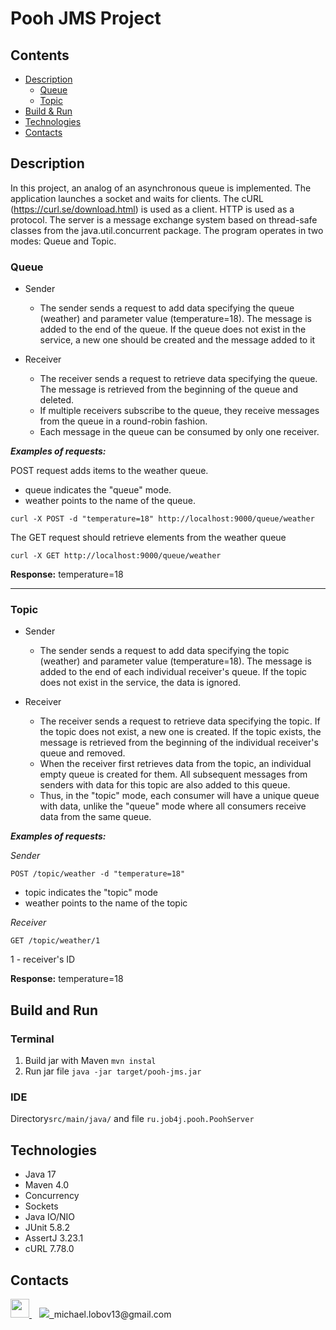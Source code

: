 # Pooh JMS Project

## Contents

- [Description](#description)
    - [Queue](#queue)
    - [Topic](#topic)
- [Build & Run](#build-and-run)
- [Technologies](#technologies)
- [Contacts](#contacts)

## Description

In this project, an analog of an asynchronous queue is implemented.
The application launches a socket and waits for clients. The cURL
(https://curl.se/download.html) is used as a client. HTTP is used as a protocol.
The server is a message exchange system based on thread-safe classes from
the java.util.concurrent package. The program operates in two modes: Queue and Topic.

### Queue

- Sender
    - The sender sends a request to add data specifying the queue (weather)
      and parameter value (temperature=18). The message is added to the end of the
      queue. If the queue does not exist in the service, a new one should be created and
      the message added to it

- Receiver
    - The receiver sends a request to retrieve data specifying the queue.
      The message is retrieved from the beginning of the queue and deleted.
    - If multiple receivers subscribe to the queue, they receive messages
      from the queue in a round-robin fashion.
    - Each message in the queue can be consumed by only one receiver.

***Examples of requests:***

POST request adds items to the weather queue.

- queue indicates the "queue" mode.
- weather points to the name of the queue.

``curl -X POST -d "temperature=18" http://localhost:9000/queue/weather``

The GET request should retrieve elements from the weather queue

``curl -X GET http://localhost:9000/queue/weather``

**Response:** temperature=18

---

### Topic

- Sender
    - The sender sends a request to add data specifying the topic
      (weather) and parameter value (temperature=18). The message is added to
      the end of each individual receiver's queue.
      If the topic does not exist in the service, the data is ignored.

- Receiver
    - The receiver sends a request to retrieve data specifying the topic.
      If the topic does not exist, a new one is created. If the topic exists, the message is retrieved
      from the beginning of the individual receiver's queue and removed.
    - When the receiver first retrieves data from the topic, an individual empty queue is created for
      them. All subsequent messages from senders with data for this topic are also added to this queue.
    - Thus, in the "topic" mode, each consumer will have a unique queue with data, unlike the "queue"
      mode where all consumers receive data from the same queue.

***Examples of requests:***

*Sender*

``POST /topic/weather -d "temperature=18"``

- topic indicates the "topic" mode
- weather points to the name of the topic

*Receiver*

``GET /topic/weather/1``

1 - receiver's ID

**Response:** temperature=18

## Build and Run

### Terminal

1. Build jar with Maven ``mvn instal``
2. Run jar file ``java -jar target/pooh-jms.jar``

### IDE

Directory``src/main/java/`` and file ``ru.job4j.pooh.PoohServer``

## Technologies

- Java 17
- Maven 4.0
- Concurrency
- Sockets
- Java IO/NIO
- JUnit 5.8.2
- AssertJ 3.23.1
- cURL 7.78.0

## Contacts

<a href="https://t.me/draw_my_soul">
<img src="https://cdn-icons-png.flaticon.com/512/5968/5968804.png" width="30px">
</a>&nbsp;&nbsp;
<a href="mailto:michael.lobov13@gmail.com">
<img src="https://ssl.gstatic.com/ui/v1/icons/mail/rfr/logo_gmail_lockup_default_1x_r5.png">&nbsp;
</a>michael.lobov13@gmail.com
